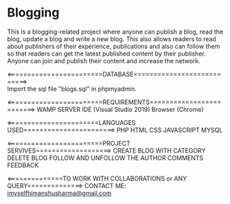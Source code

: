 # Blogging
This is a blogging-related project where anyone can publish a blog, read the blog, update a blog and write a new blog. This also allows readers to read about publishers of their experience, publications and also can follow them so that readers can get the latest published content by their publisher. Anyone can join and publish their content and increase the network.

<========================DATABASE===========================><br>
Import the sql file "blogs.sql" in phpmyadmin.

<========================REQUIREMENTS=========================>
WAMP SERVER
IDE (Visual Studio 2019)
Browser (Chrome)

<=======================LANGUAGES USED=======================>
PHP
HTML
CSS
JAVASCRIPT
MYSQL

<========================PROJECT SERVIVES===================>
CREATE BLOG WITH CATEGORY
DELETE BLOG
FOLLOW AND UNFOLLOW THE AUTHOR
COMMENTS
FEEDBACK

<==============TO WORK WITH COLLABORATIONS or ANY QUERY==============>
CONTACT ME: imyselfhimanshusharma@gmail.com
